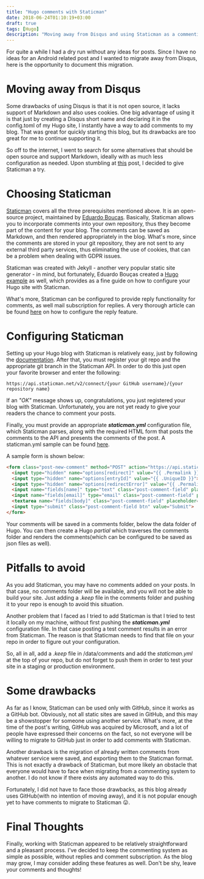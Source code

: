 ```yaml
---
title: "Hugo comments with Staticman"
date: 2018-06-24T01:10:19+03:00
draft: true
tags: [Hugo]
description: "Moving away from Disqus and using Staticman as a commenting system with Hugo."
---
```


For quite a while I had a dry run without any ideas for posts. Since I have no ideas for an Android related post and I wanted to migrate away from Disqus, here is the opportunity to document this migration.

# Moving away from Disqus

Some drawbacks of using Disqus is that it is not open source, it lacks support of Markdown and also uses cookies. One big advantage of using it is that just by creating a Disqus short name and declaring it in the config.toml of my Hugo site, I instantly have a way to add comments to my blog. That was great for quickly starting this blog, but its drawbacks are too great for me to continue supporting it.

So off to the internet, I went to search for some alternatives that should be open source and support Markdown, ideally with as much less configuration as needed. Upon stumbling at [this](https://notes.peter-baumgartner.net/2017/09/14/alternatives-for-disqus/) post, I decided to give Staticman a try.

# Choosing Staticman

[Staticman](https://staticman.net/) covers all the three prerequisites mentioned above. It is an open-source project, maintained by [Eduardo Bouças](https://eduardoboucas.com/). Basically, Staticman allows you to incorporate comments into your own repository, thus they become part of the content for your blog. The comments can be saved as Markdown, and then rendered appropriately in the blog. What's more, since the comments are stored in your git repository, they are not sent to any external third party services, thus eliminating the use of cookies, that can be a problem when dealing with GDPR issues.

Staticman was created with Jekyll - another very popular static site generator - in mind, but fortunately, Eduardo Bouças created a [Hugo example](https://github.com/eduardoboucas/hugo-plus-staticman) as well, which provides as a fine guide on how to configure your Hugo site with Staticman.

What's more, Staticman can be configured to provide reply functionality for comments, as well mail subscription for replies. A very thorough article can be found [here](https://networkhobo.com/2017/12/30/hugo---staticman-nested-replies-and-e-mail-notifications/) on how to configure the reply feature.

# Configuring Staticman

Setting up your Hugo blog with Staticman is relatively easy, just by following the [documentation](https://staticman.net/docs/). After that, you must register your git repo and the appropriate git branch in the Staticman API. In order to do this just open your favorite browser and enter the following:

```
https://api.staticman.net/v2/connect/{your GitHub username}/{your repository name}
```

If an *"OK"* message shows up, congratulations, you just registered your blog with Staticman. Unfortunately, you are not yet ready to give your readers the chance to comment your posts.

Finally, you must provide an appropriate ***staticman.yml*** configuration file, which Staticman parses, along with the required HTML form that posts the comments to the API and presents the comments of the post. A staticman.yml sample can be found [here](https://github.com/eduardoboucas/hugo-plus-staticman/blob/master/staticman.yml).

A sample form is shown below:

```html
<form class="post-new-comment" method="POST" action="https://api.staticman.net/v2/entry/{your github name}/{your blog repo}/staticman/comments">
  <input type="hidden" name="options[redirect]" value="{{ .Permalink }}#comment-submitted">
  <input type="hidden" name="options[entryId]" value="{{ .UniqueID }}">
  <input type="hidden" name="options[redirectError]" value="{{ .Permalink }}#comment-submitted">
  <input name="fields[name]" type="text" class="post-comment-field" placeholder="Your name">
  <input name="fields[email]" type="email" class="post-comment-field" placeholder="Your email address">
  <textarea name="fields[body]" class="post-comment-field" placeholder="Your message. Feel free to use Markdown." rows="10"></textarea>
  <input type="submit" class="post-comment-field btn" value="Submit">
</form>
```

Your comments will be saved in a comments folder, below the data folder of Hugo. You can then create a Hugo *partial* which traverses the comments folder and renders the comments(which can be configured to be saved as json files as well).

# Pitfalls to avoid

As you add Staticman, you may have no comments added on your posts. In that case, no comments folder will be available, and you will not be able to build your site. Just adding a *.keep* file in the comments folder and pushing it to your repo is enough to avoid this situation.

Another problem that I faced as I tried to add Staticman is that I tried to test it locally on my machine, without first pushing the ***staticman.yml*** configuration file. In that case posting a test comment results in an error from Staticman. The reason is that Staticman needs to find that file on your repo in order to figure out your configuration.

So, all in all, add a *.keep* file in /data/comments and add the *staticman.yml* at the top of your repo, but do not forget to push them in order to test your site in a staging or production environment.

# Some drawbacks
As far as I know, Staticman can be used only with GitHub, since it works as a GitHub bot. Obviously, not all static sites are saved in GitHub, and this may be a showstopper for someone using another service. What's more, at the time of the post's writing, GitHub was acquired by Microsoft, and a lot of people have expressed their concerns on the fact, so not everyone will be willing to migrate to GitHub just in order to add comments with Staticman.

Another drawback is the migration of already written comments from whatever service were saved, and exporting them to the Staticman format. This is not exactly a drawback of Staticman, but more likely an obstacle that everyone would have to face when migrating from a commenting system to another. I do not know if there exists any automated way to do this.

Fortunately, I did not have to face those drawbacks, as this blog already uses GitHub(with no intention of moving away), and it is not popular enough yet to have comments to migrate to Staticman :stuck_out_tongue:.

# Final Thoughts

Finally, working with Staticman appeared to be relatively straightforward and a pleasant process. I've decided to keep the commenting system as simple as possible, without replies and comment subscription. As the blog may grow, I may consider adding these features as well. Don't be shy, leave your comments and thoughts!
